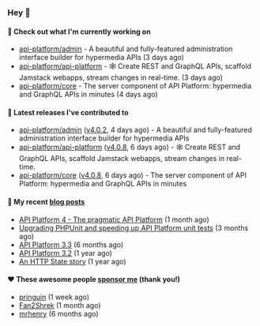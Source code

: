### Hey 👋

#### 👷 Check out what I'm currently working on

- [api-platform/admin](https://github.com/api-platform/admin) - A beautiful and fully-featured administration interface builder for hypermedia APIs (3 days ago)
- [api-platform/api-platform](https://github.com/api-platform/api-platform) - 🕸️ Create REST and GraphQL APIs, scaffold Jamstack webapps, stream changes in real-time. (3 days ago)
- [api-platform/core](https://github.com/api-platform/core) - The server component of API Platform: hypermedia and GraphQL APIs in minutes (4 days ago)

#### 🔭 Latest releases I've contributed to

- [api-platform/admin](https://github.com/api-platform/admin) ([v4.0.2](https://github.com/api-platform/admin/releases/tag/v4.0.2), 4 days ago) - A beautiful and fully-featured administration interface builder for hypermedia APIs
- [api-platform/api-platform](https://github.com/api-platform/api-platform) ([v4.0.8](https://github.com/api-platform/api-platform/releases/tag/v4.0.8), 6 days ago) - 🕸️ Create REST and GraphQL APIs, scaffold Jamstack webapps, stream changes in real-time.
- [api-platform/core](https://github.com/api-platform/core) ([v4.0.8](https://github.com/api-platform/core/releases/tag/v4.0.8), 6 days ago) - The server component of API Platform: hypermedia and GraphQL APIs in minutes

#### 📜 My recent [blog posts](https://soyuka.me)

- [API Platform 4 - The pragmatic API Platform](https://soyuka.me/api-platform-4-the-pragmatic-api-platform/) (1 month ago)
- [Upgrading PHPUnit and speeding up API Platform unit tests](https://soyuka.me/upgrading-phpunit-and-speeding-up-api-platform-unit-tests/) (3 months ago)
- [API Platform 3.3](https://soyuka.me/api-platform-3.3/) (6 months ago)
- [API Platform 3.2](https://soyuka.me/api-platform-3.2/) (1 year ago)
- [An HTTP State story](https://soyuka.me/http-state-story/) (1 year ago)

#### ❤️ These awesome people [sponsor me](https://github.com/sponsors/soyuka) (thank you!)

- [pringuin](https://github.com/pringuin) (1 week ago)
- [Fan2Shrek](https://github.com/Fan2Shrek) (1 month ago)
- [mrhenry](https://github.com/mrhenry) (6 months ago)
